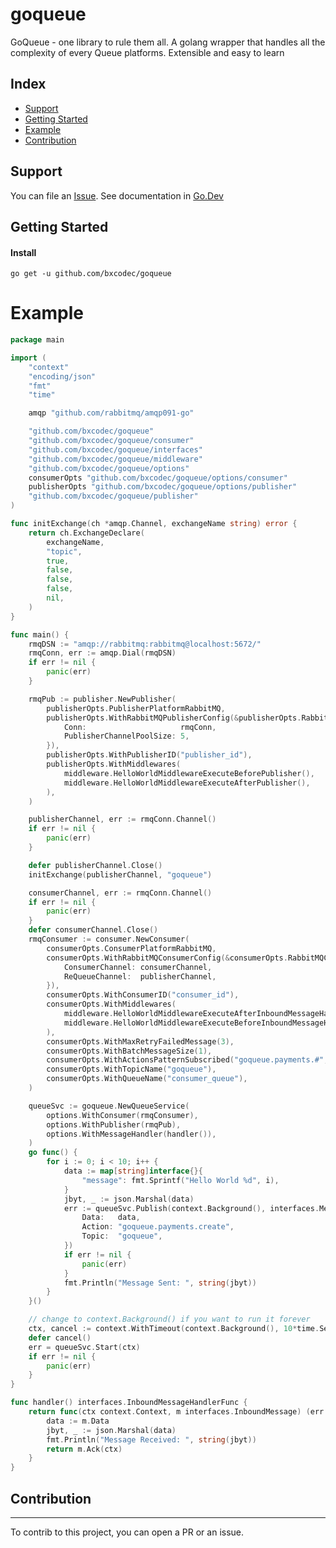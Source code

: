 # goqueue

GoQueue - one library to rule them all. A golang wrapper that handles all the complexity of every Queue platforms. Extensible and easy to learn

## Index

- [Support](#support)
- [Getting Started](#getting-started)
- [Example](#example)
- [Contribution](#contribution)

## Support

You can file an [Issue](https://github.com/bxcodec/goqueue/issues/new).
See documentation in [Go.Dev](https://pkg.go.dev/github.com/bxcodec/goqueue?tab=doc)

## Getting Started

#### Install

```shell
go get -u github.com/bxcodec/goqueue
```

# Example

```go
package main

import (
	"context"
	"encoding/json"
	"fmt"
	"time"

	amqp "github.com/rabbitmq/amqp091-go"

	"github.com/bxcodec/goqueue"
	"github.com/bxcodec/goqueue/consumer"
	"github.com/bxcodec/goqueue/interfaces"
	"github.com/bxcodec/goqueue/middleware"
	"github.com/bxcodec/goqueue/options"
	consumerOpts "github.com/bxcodec/goqueue/options/consumer"
	publisherOpts "github.com/bxcodec/goqueue/options/publisher"
	"github.com/bxcodec/goqueue/publisher"
)

func initExchange(ch *amqp.Channel, exchangeName string) error {
	return ch.ExchangeDeclare(
		exchangeName,
		"topic",
		true,
		false,
		false,
		false,
		nil,
	)
}

func main() {
	rmqDSN := "amqp://rabbitmq:rabbitmq@localhost:5672/"
	rmqConn, err := amqp.Dial(rmqDSN)
	if err != nil {
		panic(err)
	}

	rmqPub := publisher.NewPublisher(
		publisherOpts.PublisherPlatformRabbitMQ,
		publisherOpts.WithRabbitMQPublisherConfig(&publisherOpts.RabbitMQPublisherConfig{
			Conn:                     rmqConn,
			PublisherChannelPoolSize: 5,
		}),
		publisherOpts.WithPublisherID("publisher_id"),
		publisherOpts.WithMiddlewares(
			middleware.HelloWorldMiddlewareExecuteBeforePublisher(),
			middleware.HelloWorldMiddlewareExecuteAfterPublisher(),
		),
	)

	publisherChannel, err := rmqConn.Channel()
	if err != nil {
		panic(err)
	}

	defer publisherChannel.Close()
	initExchange(publisherChannel, "goqueue")

	consumerChannel, err := rmqConn.Channel()
	if err != nil {
		panic(err)
	}
	defer consumerChannel.Close()
	rmqConsumer := consumer.NewConsumer(
		consumerOpts.ConsumerPlatformRabbitMQ,
		consumerOpts.WithRabbitMQConsumerConfig(&consumerOpts.RabbitMQConsumerConfig{
			ConsumerChannel: consumerChannel,
			ReQueueChannel:  publisherChannel,
		}),
		consumerOpts.WithConsumerID("consumer_id"),
		consumerOpts.WithMiddlewares(
			middleware.HelloWorldMiddlewareExecuteAfterInboundMessageHandler(),
			middleware.HelloWorldMiddlewareExecuteBeforeInboundMessageHandler(),
		),
		consumerOpts.WithMaxRetryFailedMessage(3),
		consumerOpts.WithBatchMessageSize(1),
		consumerOpts.WithActionsPatternSubscribed("goqueue.payments.#", "goqueue.users.#"),
		consumerOpts.WithTopicName("goqueue"),
		consumerOpts.WithQueueName("consumer_queue"),
	)

	queueSvc := goqueue.NewQueueService(
		options.WithConsumer(rmqConsumer),
		options.WithPublisher(rmqPub),
		options.WithMessageHandler(handler()),
	)
	go func() {
		for i := 0; i < 10; i++ {
			data := map[string]interface{}{
				"message": fmt.Sprintf("Hello World %d", i),
			}
			jbyt, _ := json.Marshal(data)
			err := queueSvc.Publish(context.Background(), interfaces.Message{
				Data:   data,
				Action: "goqueue.payments.create",
				Topic:  "goqueue",
			})
			if err != nil {
				panic(err)
			}
			fmt.Println("Message Sent: ", string(jbyt))
		}
	}()

	// change to context.Background() if you want to run it forever
	ctx, cancel := context.WithTimeout(context.Background(), 10*time.Second)
	defer cancel()
	err = queueSvc.Start(ctx)
	if err != nil {
		panic(err)
	}
}

func handler() interfaces.InboundMessageHandlerFunc {
	return func(ctx context.Context, m interfaces.InboundMessage) (err error) {
		data := m.Data
		jbyt, _ := json.Marshal(data)
		fmt.Println("Message Received: ", string(jbyt))
		return m.Ack(ctx)
	}
}

```

## Contribution

---

To contrib to this project, you can open a PR or an issue.
